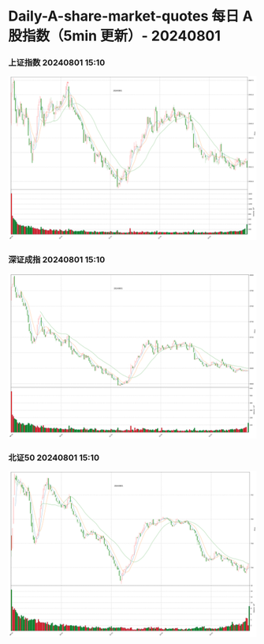 
# Daily-A-share-market-quotes 每日 A 股指数（5min 更新）- 20240801

### 上证指数 20240801 15:10
![](./fig/2024/8/20240801-sh000001.png)

### 深证成指 20240801 15:10
![](./fig/2024/8/20240801-sz399001.png)

### 北证50 20240801 15:10
![](./fig/2024/8/20240801-bj899050.png)
